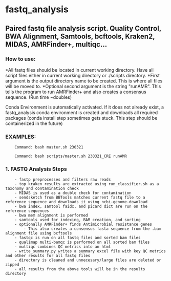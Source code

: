 # fastq_analysis
## Paired fastq file analysis script. Quality Control, BWA Alignment, Samtools, bcftools, Kraken2, MIDAS, AMRFinder+, multiqc...

### How to use: 
*All fastq files should be located in current working directory. Have all script files either in current working directory or ./scripts directory. 
*First argument is the output directory name to be created. This is where all files will be moved to.
*Optional second argument is the string "runAMR". This tells the program to run AMRFinder+ and also creates a consensus sequence. (Run time ~doubles)

Conda Environment is automatically activated. If it does not already exist, a fastq_analysis conda environment is created and downloads all required packages 
                                                                        (conda install step sometimes gets stuck. This step should be containerized in the future)

### EXAMPLES:
   
        Command: bash master.sh 230321
        
        Command: bash scripts/master.sh 230321_CRE runAMR

### 1. FASTQ Analysis Steps

        - fastp preprocesses and filters raw reads
        - top kraken results are extracted using run_classifier.sh as a taxonomy and contamination check
        - MIDAS is used as a double check for contamination
        - sendsketch from BBTools matches current fastq file to a reference sequence and downloads it using ncbi-genome-download
        - bwa index, samtool faidx, and picard dict are run on the reference sequences
        - bwa mem alignment is performed
        - samtools used for indexing, BAM creation, and sorting
        - optionally AMRFinder+ finds Antimicrobial resistance genes
            - This also creates a consensus fasta sequence from the .bam alignment file using bcftools
        - fastqc is run on all fastq files and sorted bam files
        - qualimap multi-bamqc is performed on all sorted bam files
        - multiqc combines QC metrics into an html
        - write_summary.py writes a summary excel file with key QC metrics and other results for all fastq files
        - directory is cleaned and unnecesary/large files are deleted or zipped
        - all results from the above tools will be in the results directory
